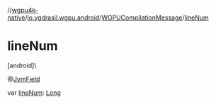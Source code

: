 //[wgpu4k-native](../../../index.md)/[io.ygdrasil.wgpu.android](../index.md)/[WGPUCompilationMessage](index.md)/[lineNum](line-num.md)

# lineNum

[android]\

@[JvmField](https://kotlinlang.org/api/core/kotlin-stdlib/kotlin.jvm/-jvm-field/index.html)

var [lineNum](line-num.md): [Long](https://kotlinlang.org/api/core/kotlin-stdlib/kotlin/-long/index.html)
